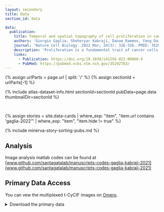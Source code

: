 ```yaml
---
layout: secondary
title: Data
section_id: data

data:
  publication:
    title: Temporal and spatial topography of cell proliferation in cancer
    authors: 'Giorgio Gaglia, Sheheryar Kabraji, Danae Rammos, Yang Dai, Ana Verma, Shu Wang, Caitlin E. Mills, Mirra Chung, Johann S. Bergholz, Shannon Coy, Jia-Ren Lin, Rinath Jeselsohn, Otto Metzger, Eric P. Winer, Deborah A. Dillon, Jean J. Zhao, Peter K. Sorger & Sandro Santagata'
    journal: 'Nature Cell Biology. 2022 Mar; 24(3): 316-326. PMID: 35292783. PMCID: PMC8959396.'
    description: 'Proliferation is a fundamental trait of cancer cells but its properties and spatial organization in tumors are poorly characterized. Here we use highly multiplexed tissue imaging to perform single-cell quantification of cell cycle regulators and develop robust, multivariate, proliferation metrics. Across diverse cancers, the proliferative architecture is organized at two spatial scales: large domains, and local niches enriched for specific immune lineages. Some tumor cells express cell cycle regulators in the (canonical) patterns expected of freely growing cells, a phenomenon we refer to as “cell cycle coherence”. By contrast, the cell cycles of other tumor cell populations are skewed toward specific phases or exhibit non-canonical (incoherent) marker combinations. Coherence varies across space, with changes in oncogene activity and therapeutic intervention, and is associated with aggressive behavior. Thus, multivariate measures from high-plex tissue images capture clinically significant features of cancer proliferation, a fundamental step in enabling more precise use of anti-cancer therapies.'
    links:
      - Publication: https://doi.org/10.1038/s41556-022-00860-9
      - PubMed: https://pubmed.ncbi.nlm.nih.gov/35292783/
---
```

{% assign urlParts = page.url | split: '/' %}
{% assign sectionId = urlParts[-1] %}

{% include atlas-dataset-info.html
    sectionId=sectionId
    pubData=page.data
    thumbnailDir=sectionId %}

<br>

{%
    assign stories = site.data-cards
    | where_exp: "item", "item.url contains 'gaglia-2022'"
    | where_exp: "item", "item.hide != true"
%}

{% include minerva-story-sorting-pubs.md %}


## Analysis
Image analysis matlab codes can be found at [www.github.com/santagatalab/manuscripts-codes-gaglia-kabraji-2021](www.github.com/santagatalab/manuscripts-codes-gaglia-kabraji-2021)    

## Primary Data Access
You can vew the multiplexed t-CyCIF images on [Omero](https://omero.hms.harvard.edu/webclient/?show=project-8863).

<details>
    <summary>Download the primary data</summary>
<div markdown="1">
{% include_relative gaglia-2022-file-list.md %}
</div>
</details>
